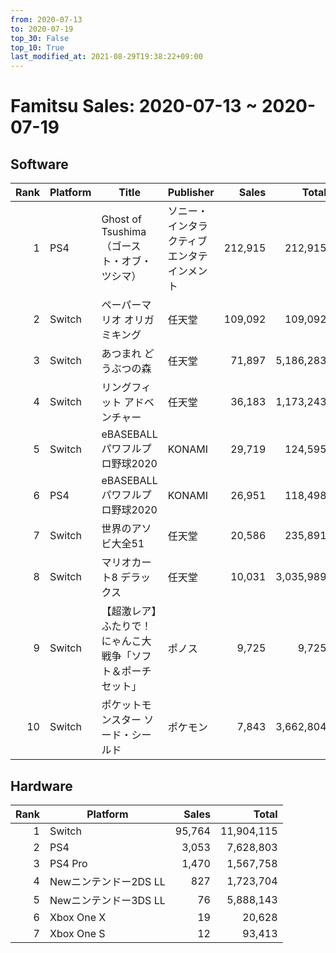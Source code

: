 ```yaml
---
from: 2020-07-13
to: 2020-07-19
top_30: False
top_10: True
last_modified_at: 2021-08-29T19:38:22+09:00
---
```

# Famitsu Sales: 2020-07-13 ~ 2020-07-19
## Software
| Rank | Platform | Title | Publisher | Sales | Total | Rate | New |
| -: | -- | -- | -- | -: | -: | -: | -- |
| 1 | PS4 | Ghost of Tsushima（ゴースト・オブ・ツシマ） | ソニー・インタラクティブエンタテインメント | 212,915 | 212,915 |  | **New** |
| 2 | Switch | ペーパーマリオ オリガミキング | 任天堂 | 109,092 | 109,092 |  | **New** |
| 3 | Switch | あつまれ どうぶつの森 | 任天堂 | 71,897 | 5,186,283 |  |  |
| 4 | Switch | リングフィット アドベンチャー | 任天堂 | 36,183 | 1,173,243 |  |  |
| 5 | Switch | eBASEBALLパワフルプロ野球2020 | KONAMI | 29,719 | 124,595 |  |  |
| 6 | PS4 | eBASEBALLパワフルプロ野球2020 | KONAMI | 26,951 | 118,498 |  |  |
| 7 | Switch | 世界のアソビ大全51 | 任天堂 | 20,586 | 235,891 |  |  |
| 8 | Switch | マリオカート8 デラックス | 任天堂 | 10,031 | 3,035,989 |  |  |
| 9 | Switch | 【超激レア】ふたりで！にゃんこ大戦争「ソフト＆ポーチセット」 | ポノス | 9,725 | 9,725 |  | **New** |
| 10 | Switch | ポケットモンスター ソード・シールド | ポケモン | 7,843 | 3,662,804 |  |  |

## Hardware
| Rank | Platform | Sales | Total |
| -: | -- | -: | -: |
| 1 | Switch | 95,764 | 11,904,115 |
| 2 | PS4 | 3,053 | 7,628,803 |
| 3 | PS4 Pro | 1,470 | 1,567,758 |
| 4 | Newニンテンドー2DS LL | 827 | 1,723,704 |
| 5 | Newニンテンドー3DS LL | 76 | 5,888,143 |
| 6 | Xbox One X | 19 | 20,628 |
| 7 | Xbox One S | 12 | 93,413 |